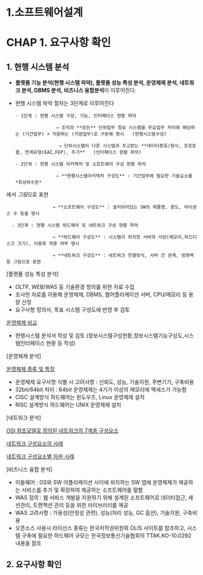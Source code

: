 # 1.소프트웨어설계

# CHAP 1. 요구사항 확인

## 1. 현행 시스템 분석

- **플랫폼 기능 분석(현행 시스템 파악), 플랫폼 성능 특성 분석, 운영체제 분석, 네트워크 분석, DBMS 분석, 비즈니스 융합분석**이 이루어진다.
- 현행 시스템 파악 절차는 3단계로 이루어진다

      - 1단계 : 현행 시스템 구성, 기능, 인터페이스 현황 파악

                     → 조직의 **모든** 단위업무 정보 시스템을 주요업무 처리에 해당하는 (기간업무) + 지원하는 (지원업무)로 구분해 명시   (현행시스템구성)

                      → 단위시스템이 다른 시스템과 주고받는 **데이터종류/형식, 프로토콜, 연계유형(EAI,FEP), 주기**   (인터페이스 현황 파악)

      - 2단계 : 현행 시스템 아키텍처 및 소프트웨어 구성 현황 파악

                     → **현행시스템아키텍처 구성도** : 기간업무에 필요한 기술요소를 *최상위수준*

에서 *그림*으로 표현

                     → **소프트웨어 구성도** : 설치되어있는 SW의 제품명, 용도, 라이센스 수 등을 명시

      - 3단계 : 현행 시스템 하드웨어 및 네트워크 구성 현황 파악

                     → **하드웨어 구성도** : 시스템이 위치한 서버의 사양(메모리,하드디스크 크기), 이중화 적용 여부 명시

                     → **네트워크 구성도** : 네트워크 연결방식, 서버 간 관계, 방화벽 등 그림으로 표현

[플랫폼 성능 특성 분석]

- OLTP, WEB/WAS 등 기술환경 정의를 위한 자료 수집
- 조사한 자료를 이용해 운영체제, DBMS, 웹어플리케이션 서버, CPU/메모리 등 용량 산정
- 요구사항 정의서, 목표 시스템 구성도에 반영 후 검토

[운영체제 비교](https://www.notion.so/04c61a33a1d34ec981ddb845d679a70c)

- 현행시스템 분석서 작성 및 검토 (정보시스템구성현황,정보시스템기능구성도,시스템인터페이스 현황 등 작성)

[운영체제 분석]

[운영체제 종류 및 특징](https://www.notion.so/b55d11776b0744f084a0feac792ab74e)

- 운영체제 요구사항 식별 시 고려사항 : 신뢰도, 성능, 기술지원, 주변기기, 구축비용
- 32bit/64bit 차이 : 64bit 운영체제는 4기가 이상의 메모리에 액세스가 가능함
- CISC 설계방식 하드웨어는 윈도우즈, Linux 운영체제 설치
- RISC 설계방식 하드웨어는 UNIX 운영체제 설치

[네트워크 분석]

[OSI 참조모델로 정의된 네트워크의 7계층 구성요소](https://www.notion.so/44ad6e0a77284b589c5c3eec7671d4a8)

[네트워크 구성요소의 사례](https://www.notion.so/7e79d91901f24b9ab3526143ffa7d2b4)

[네트워크 구성요소별 자원 사례](https://www.notion.so/72e72fada3f949c9b90554d8df24ec68)

[비즈니스 융합 분석]

- 미들웨어 : OS와 SW 어플리케이션 사이에 위치하는 SW 앱에 운영체제가 제공하는 서비스를 추가 및 확장하여 제공하는 소프트웨어를 말함
- WAS 정의 : 웹 서비스 개발을 지원하기 위해 설계된 소프트웨어로 데이터접근, 세션관리, 트랜잭션 관리 등을 위한 라이브러리를 제공
- WAS 고려사항 : 가용성(안정성 관련), 성능(처리 성능, GC 옵션), 기술지원, 구축비용
- 오픈소스 사용시 라이선스 종류는 한국저작권위원회 OLIS 사이트를 참조하고, 시스템 구축에 필요한 하드웨어 규모는 한국정보통신기술협회의 TTAK.KO-10.0292 내용을 참조

## 2. 요구사항 확인